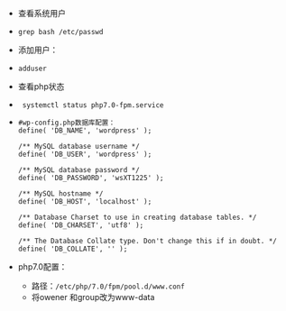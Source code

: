 - 查看系统用户

- ```
  grep bash /etc/passwd
  ```

- 添加用户：

- ```
  adduser
  ```

- 查看php状态

- ```
   systemctl status php7.0-fpm.service
  ```

- ```
  #wp-config.php数据库配置：
  define( 'DB_NAME', 'wordpress' );
  
  /** MySQL database username */
  define( 'DB_USER', 'wordpress' );
  
  /** MySQL database password */
  define( 'DB_PASSWORD', 'wsXT1225' );
  
  /** MySQL hostname */
  define( 'DB_HOST', 'localhost' );
  
  /** Database Charset to use in creating database tables. */
  define( 'DB_CHARSET', 'utf8' );
  
  /** The Database Collate type. Don't change this if in doubt. */
  define( 'DB_COLLATE', '' );
  ```

- php7.0配置：

  - 路径：`/etc/php/7.0/fpm/pool.d/www.conf`
  - 将owener 和group改为www-data

